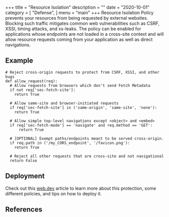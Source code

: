 +++
title = "Resource Isolation"
description = ""
date = "2020-10-01"
category = [
    "Defense",
]
menu = "main"
+++
Resource Isolation Policy prevents your resources from being requested by external websites. Blocking such traffic mitigates common web vulnerabilities such as CSRF,
XSSI, timing attacks, and xs-leaks. The policy can be enabled for applications whose endpoints are not loaded in a cross-site context and will allow
resource requests coming from your application as well as direct navigations.

## Example
```
# Reject cross-origin requests to protect from CSRF, XSSI, and other bugs
def allow_request(req):
  # Allow requests from browsers which don't send Fetch Metadata
  if not req['sec-fetch-site']:
    return True

  # Allow same-site and browser-initiated requests
  if req['sec-fetch-site'] in ('same-origin', 'same-site', 'none'):
    return True

  # Allow simple top-level navigations except <object> and <embed>
  if req['sec-fetch-mode'] == 'navigate' and req.method == 'GET':
      return True

  # [OPTIONAL] Exempt paths/endpoints meant to be served cross-origin.
  if req.path in ('/my_CORS_endpoint', '/favicon.png'):
    return True

  # Reject all other requests that are cross-site and not navigational
  return False
```

## Deployment

Check out this [web.dev](https://web.dev/fetch-metadata/) article to learn more about this protection, some different policies, and tips on how to deploy it.

## References

[^1]: Protect your resources from web attacks with Fetch Metadata, [link](https://web.dev/fetch-metadata/)
